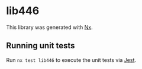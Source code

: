 # lib446

This library was generated with [Nx](https://nx.dev).

## Running unit tests

Run `nx test lib446` to execute the unit tests via [Jest](https://jestjs.io).
